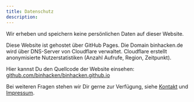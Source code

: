 ```yaml
---
title: Datenschutz
description:
---
```


Wir erheben und speichern keine persönlichen Daten auf dieser Website.  

Diese Website ist gehostet über GitHub Pages.
Die Domain binhacken.de wird über DNS-Server von Cloudflare verwaltet.
Cloudflare erstellt anonymisierte Nutzerstatistiken (Anzahl Aufrufe, Region, Zeitpunkt).

Hier kannst Du den Quellcode der Website einsehen: [github.com/binhacken/binhacken.github.io](https://github.com/BinHacken/BinHacken.github.io)

Bei weiteren Fragen stehen wir Dir gerne zur Verfügung, siehe [Kontakt](/contact/) und [Impressum](/impressum/).
